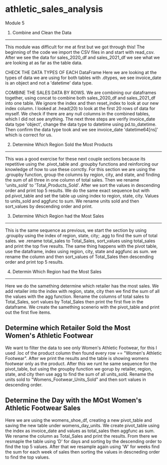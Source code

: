 # athletic_sales_analysis
Module 5 
1. Combine and Clean the Data
----------------------------------------------------------------------------------------------------------------
This module was difficult for me at first but we got through this! The beginning of the code
we import the CSV files in and start with read_csv. After we see the data for sales_2020_df 
and sales_2021_df we see what we are looking at as far as the table data. 

CHECK THE DATA TYPES OF EACH DataFrame
Here we are looking at the types of data we are using for both tables with .dtypes, we see invoice_date
is an object and not a 'datetime' data type. 

COMBINE THE SALES DATA BY ROWS.
We are combining our dataframes together, using concat to combine both sales_2020_df and sales_2021_df
into one table. We ignore the index and then reset_index to look at our new index column. I looked at .head(20)
to look at the first 20 rows of data for myself. We check if there are any null columns in the combined tables,
which I did not see anything. The next three steps are verify invoice_date data type 'object', change the data 
type to datetime using pd.to_datetime. Then confirm the data type took and we see invoice_date 'datetime64[ns]'
which is correct for us.

2. Determine Which Region Sold the Most Products
----------------------------------------------------------------------------------------------------------------
This was a good exercise for these next couple sections because its repetitive using the .pivot_table and 
.groupby functions and reinforcing our knowledge of how to use these corrctly. For this section we are 
using the .groupby function, group the columns by region, city, and state, and finding the sum of all three
in one column of total sales. Then we rename 'units_sold' to 'Total_Products_Sold'. After we sort the values
in descending order and print top 5 results. We do the same exact sequence but with pd.pivot_table and set the
table up using index to region, state, city. Values to units_sold and aggfunc to sum. We rename units sold and 
then sort_values by descending order and print. 

3. Determine Which Region had the Most Sales
----------------------------------------------------------------------------------------------------------------
This is the same sequence as previous, we start the section by using .groupby using the index of region, state,
city; .agg to find the sum of total sales. we .rename total_sales to Total_Sales, sort_values using total_sales
and print the top five results. The same thing happens with the pivot table, use the dataframe, index using
region, city, state and aggfunc as sum. we rename the column and then sort_values of Total_Sales then 
descending order and print top 5 results.

4. Determin Which Region had the Most Sales
----------------------------------------------------------------------------------------------------------------
Here we do the samething determine which retailer has the most sales. We add retailer into the index with region, 
state, city then we find the sum of all the values with the agg function. Rename the columns of total sales to 
Total_Sales, sort values by Total_Sales then print the first five in the dataframe. We create the samething scenerio 
with the pivot_table and print out the first five items. 

Determine which Retailer Sold the Most Women's Athletic Footwear
----------------------------------------------------------------------------------------------------------------
We want to filter the data to see only Women's Athletic Footwear, for this I used .loc of the product column 
then found every row == "Women's Athletic Footwear". After we print the results and the table is showing womens 
footwear only as the product. After this we runt he same sequence for the pivot_table, but using the groupby 
function we gorup by retailer, region, state, and city then use agg to find the sum of all units_sold.
Rename the units sold to "Womens_Footwear_Units_Sold" and then sort values in descending order. 

Determine the Day with the MOst Women's Athletic Footwear Sales
----------------------------------------------------------------------------------------------------------------
Here we are using the womens_shoe_df, creating a new pivot_table and saving the new table under womens_day_units.
We create pivot_table using the index as invoice_date and values as total_sales then aggfunc as sum. We rename the 
column as Total_Sales and print the results. From there we resmaple the table using 'D' for days and sorting by the 
descending order to find the top 5 values. After that we resample again using 'W' for weeks find the sum for each 
week of sales then sorting the values in descneding order to find the top values. 









